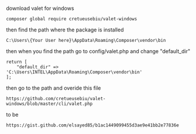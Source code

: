 #### 
download valet for windows

```
composer global require cretueusebiu/valet-windows
```

then find the path where the package is installed

```
C:\Users\{Your User here}\AppData\Roaming\Composer\vendor\bin
```

then when you find the path go to config/valet.php and change "default_dir"

```
return [
    "default_dir" => 'C:\Users\INTEL\AppData\Roaming\Composer\vendor\bin'
];

```

then go to the path and overide this file 
```
https://github.com/cretueusebiu/valet-windows/blob/master/cli/valet.php
```
to be
```
https://gist.github.com/elsayed85/b1ac1449099455d3ae9e41bb2e77836e
```


